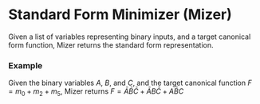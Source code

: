 # Standard Form Minimizer (Mizer)
Given a list of variables representing binary inputs, and a target canonical form function, Mizer returns the standard form representation.

### Example
Given the binary variables $A$, $B$, and $C$, and the target canonical function $F = m_0 + m_2 + m_5$, Mizer returns $F = \bar{A}\bar{B}\bar{C} + \bar{A}B\bar{C} + A\bar{B}C$

